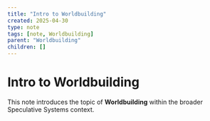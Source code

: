 ```yaml
---
title: "Intro to Worldbuilding"
created: 2025-04-30
type: note
tags: [note, Worldbuilding]
parent: "Worldbuilding"
children: []
---
```


# Intro to Worldbuilding

This note introduces the topic of **Worldbuilding** within the broader Speculative Systems context.

